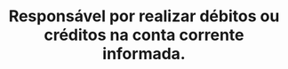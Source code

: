 ---
title: Responsável por realizar débitos ou créditos na conta corrente informada.
api:
  file: readme-hml-corebank.json
  operationId: post_v1-account-tef
hidden: false
---